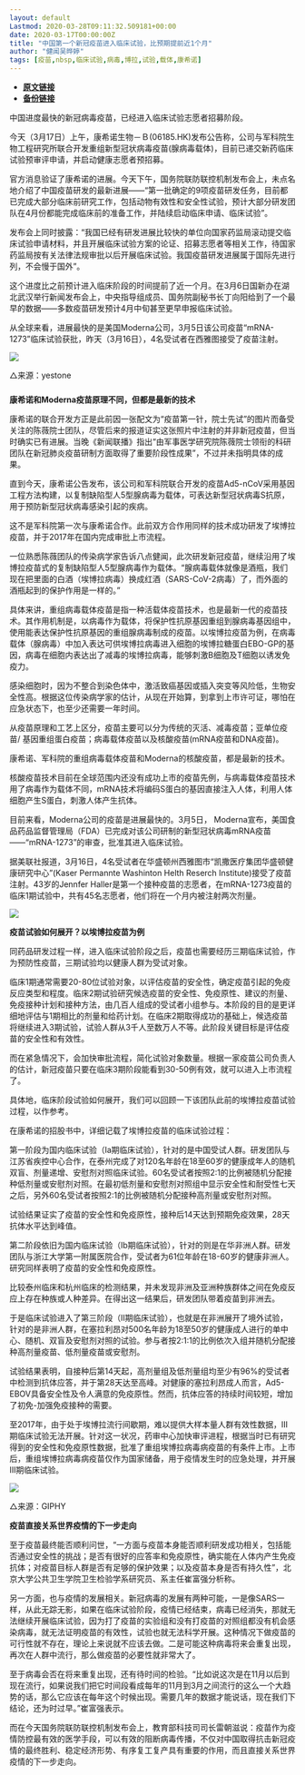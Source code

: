 ```yaml
---
layout: default
Lastmod: 2020-03-28T09:11:32.509181+00:00
date: 2020-03-17T00:00:00Z
title: "中国第一个新冠疫苗进入临床试验，比预期提前近1个月"
author: "健闻吴晔婷"
tags: [疫苗,nbsp,临床试验,病毒,博拉,试验,载体,康希诺]
---
```


* [**原文链接**](https://mp.weixin.qq.com/s/f8wXhRwaS_lr7ZLCZTSWOA)
* [**备份链接**](http://archive.vn/jwby2)


中国进度最快的新冠病毒疫苗，已经进入临床试验志愿者招募阶段。

今天（3月17日）上午，康希诺生物－Ｂ(06185.HK)发布公告称，公司与军科院生物工程研究所联合开发重组新型冠状病毒疫苗(腺病毒载体)，目前已递交新药临床试验预审评申请，并启动健康志愿者预招募。

官方消息验证了康希诺的进展。今天下午，国务院联防联控机制发布会上，未点名地介绍了中国疫苗研发的最新进展——“第一批确定的9项疫苗研发任务，目前都已完成大部分临床前研究工作，包括动物有效性和安全性试验，预计大部分研发团队在4月份都能完成临床前的准备工作，并陆续启动临床申请、临床试验”。

发布会上同时披露：“我国已经有研发进展比较快的单位向国家药监局滚动提交临床试验申请材料，并且开展临床试验方案的论证、招募志愿者等相关工作，待国家药监局按有关法律法规审批以后开展临床试验。我国疫苗研发进展属于国际先进行列，不会慢于国外”。

这个进度比之前预计进入临床阶段的时间提前了近一个月。在3月6日国新办在湖北武汉举行新闻发布会上，中央指导组成员、国务院副秘书长丁向阳给到了一个最早的数据——多数疫苗研发预计4月中旬甚至更早申报临床试验。 

从全球来看，进展最快的是美国Moderna公司，3月5日该公司疫苗“mRNA-1273”临床试验获批，昨天（3月16日），4名受试者在西雅图接受了疫苗注射。

![](/images/post/ca43dbac6eb9f285824ad011eef946c8.jpg)

△来源：yestone

### 

**康希诺和Moderna疫苗原理不同，但都是最新的技术**

康希诺的联合开发方正是此前因一张配文为“疫苗第一针，院士先试”的图片而备受关注的陈薇院士团队，尽管后来的报道证实这张照片中注射的并非新冠疫苗，但当时确实已有进展。当晚《新闻联播》指出“由军事医学研究院陈薇院士领衔的科研团队在新冠肺炎疫苗研制方面取得了重要阶段性成果”，不过并未指明具体的成果。

直到今天，康希诺公告发布，该公司和军科院联合开发的疫苗Ad5-nCoV采用基因工程方法构建，以复制缺陷型人5型腺病毒为载体，可表达新型冠状病毒S抗原，用于预防新型冠状病毒感染引起的疾病。

这不是军科院第一次与康希诺合作。此前双方合作用同样的技术成功研发了埃博拉疫苗，并于2017年在国内完成审批上市流程。

一位熟悉陈薇团队的传染病学家告诉八点健闻，此次研发新冠疫苗，继续沿用了埃博拉疫苗式的复制缺陷型人5型腺病毒作为载体。“腺病毒载体就像是酒瓶，我们现在把里面的白酒（埃博拉病毒）换成红酒（SARS-CoV-2病毒）了，而外面的酒瓶起到的保护作用是一样的。”

具体来讲，重组病毒载体疫苗是指一种活载体疫苗技术，也是最新一代的疫苗技术。其作用机制是，以病毒作为载体，将保护性抗原基因重组到腺病毒基因组中，使用能表达保护性抗原基因的重组腺病毒制成的疫苗。以埃博拉疫苗为例，在病毒载体（腺病毒）中加入表达可供埃博拉病毒进入细胞的埃博拉糖蛋白EBO-GP的基因，病毒在细胞内表达出了减毒的埃博拉病毒，能够刺激B细胞及T细胞以诱发免疫力。

感染细胞时，因为不整合到染色体中，激活致癌基因或插入突变等风险低，生物安全性高。根据这位传染病学家的估计，从现在开始算，到拿到上市许可证，哪怕在应急状态下，也至少还需要一年时间。

从疫苗原理和工艺上区分，疫苗主要可以分为传统的灭活、减毒疫苗；亚单位疫苗/ 基因重组蛋白疫苗；病毒载体疫苗以及核酸疫苗(mRNA疫苗和DNA疫苗)。

康希诺、军科院的重组病毒载体疫苗和Moderna的核酸疫苗，都是最新的技术。

核酸疫苗技术目前在全球范围内还没有成功上市的疫苗先例，与病毒载体疫苗技术用了病毒作为载体不同，mRNA技术将编码S蛋白的基因直接注入人体，利用人体细胞产生S蛋白，刺激人体产生抗体。

目前来看，Moderna公司的疫苗是进展最快的。3月5日， Moderna宣布，美国食品药品监督管理局（FDA）已完成对该公司研制的新型冠状病毒mRNA疫苗——“mRNA-1273”的审查，批准其进入临床试验。

据美联社报道，3月16日，4名受试者在华盛顿州西雅图市“凯撒医疗集团华盛顿健康研究中心”(Kaser Permannte Washinton Helth Reserch Institute)接受了疫苗注射。43岁的Jennfer Haller是第一个接种疫苗的志愿者，在mRNA-1273疫苗的临床1期试验中，共有45名志愿者，他们将在一个月内被注射两次剂量。

![](/images/post/fb21b9f8fa88ea7e491e6ac10af51ae4.jpg)

**疫苗试验如何展开？以埃博拉疫苗为例**

同药品研发过程一样，进入临床试验阶段之后，疫苗也需要经历三期临床试验，作为预防性疫苗，三期试验均以健康人群为受试对象。

临床1期通常需要20-80位试验对象，以评估疫苗的安全性，确定疫苗引起的免疫反应类型和程度。临床2期试验研究候选疫苗的安全性、免疫原性、建议的剂量、免疫接种计划和接种方法，由几百人组成的受试者小组参与。本阶段的目的是更详细地评估与1期相比的剂量和给药计划。在临床2期取得成功的基础上，候选疫苗将继续进入3期试验，试验人群从3千人至数万人不等。此阶段关键目标是评估疫苗的安全性和有效性。

而在紧急情况下，会加快审批流程，简化试验对象数量。根据一家疫苗公司负责人的估计，新冠疫苗只要在临床3期阶段能看到30-50例有效，就可以进入上市流程了。

具体地，临床阶段试验如何展开，我们可以回顾一下该团队此前的埃博拉疫苗试验过程，以作参考。

在康希诺的招股书中，详细记载了埃博拉疫苗的临床试验过程：

第一阶段为国内临床试验（Ia期临床试验），针对的是中国受试人群。研发团队与江苏省疾控中心合作，在泰州完成了对120名年龄在18至60岁的健康成年人的随机双盲、剂量递增、安慰剂对照临床试验。60名受试者按照2:1的比例被随机分配接种低剂量或安慰剂对照。在最初低剂量和安慰剂对照组中显示安全性和耐受性七天之后，另外60名受试者按照2:1的比例被随机分配接种高剂量或安慰剂对照。

试验结果证实了疫苗的安全性和免疫原性，接种后14天达到预期免疫效果，28天抗体水平达到峰值。

第二阶段依旧为国内临床试验（Ib期临床试验），针对的则是在华非洲人群。研发团队与浙江大学第一附属医院合作，受试者为61位年龄在18-60岁的健康非洲人。研究同样表明了疫苗的安全性和免疫原性。

比较泰州临床和杭州临床的检测结果，并未发现非洲及亚洲种族群体之间在免疫反应上存在种族或人种差异。在得出这一结果后，研发团队带着疫苗到非洲去。

于是临床试验进入了第三阶段（II期临床试验），也就是在非洲展开了境外试验，针对的是非洲人群，在塞拉利昂对500名年龄为18至50岁的健康成人进行的单中心、随机、双盲及安慰剂对照的试验。参与者按2:1:1的比例依次入组并随机分配接种高剂量疫苗、低剂量疫苗或安慰剂。

试验结果表明，自接种后第14天起，高剂量组及低剂量组均至少有96%的受试者中检测到抗体应答，并于第28天达至高峰。对健康的塞拉利昂成人而言，Ad5-EBOV具备安全性及令人满意的免疫原性。然而，抗体应答的持续时间较短，增加了初免-加强免疫接种的需要。

至2017年，由于处于埃博拉流行间歇期，难以提供大样本量人群有效性数据，Ⅲ期临床试验无法开展。针对这一状况，药审中心加快审评进程，根据当时已有研究得到的安全性和免疫原性数据，批准了重组埃博拉病毒病疫苗的有条件上市。上市后，重组埃博拉病毒病疫苗仅作为国家储备，用于疫情发生时的应急处理，并开展Ⅲ期临床试验。

![](/images/post/ff5f381555adb02d76a6c1c33d2238d6.jpg)

△来源：GIPHY

**疫苗直接关系世界疫情的下一步走向**

至于疫苗最终能否顺利问世，“一方面与疫苗本身能否顺利研发成功相关，包括能否通过安全性的挑战；是否有很好的应答率和免疫原性，确实能在人体内产生免疫抗体；对疫苗目标人群是否有足够的保护效果；以及疫苗本身是否有持久性”，北京大学公共卫生学院卫生检验学系研究员、系主任崔富强分析称。

另一方面，也与疫情的发展相关。新冠病毒的发展有两种可能，一是像SARS一样，从此无踪无影，如果在临床试验阶段，疫情已经结束，病毒已经消失，那就无法继续开展临床试验，因为打了疫苗的实验组和没有打疫苗的对照组都没有机会感染病毒，就无法证明疫苗的有效性，试验也就无法科学开展。这种情况下做疫苗的可行性就不存在，理论上来说就不应该去做。二是可能这种病毒将来会重复出现，再次在人群中流行，那么做疫苗的必要性就非常大了。 

至于病毒会否在将来重复出现，还有待时间的检验。“比如说这次是在11月以后到现在流行，如果说我们把它时间段看成每年的11月到3月之间流行的这么一个大趋势的话，那么它应该在每年这个时候出现。需要几年的数据才能说话，现在我们下结论，还为时过早。”崔富强表示。

而在今天国务院联防联控机制发布会上，教育部科技司司长雷朝滋说：疫苗作为疫情防控最有效的医学手段，可以有效的阻断病毒传播，不仅对中国取得抗击新冠疫情的最终胜利、稳定经济形势、有序复工复产具有重要的作用，而且直接关系世界疫情的下一步走向。

